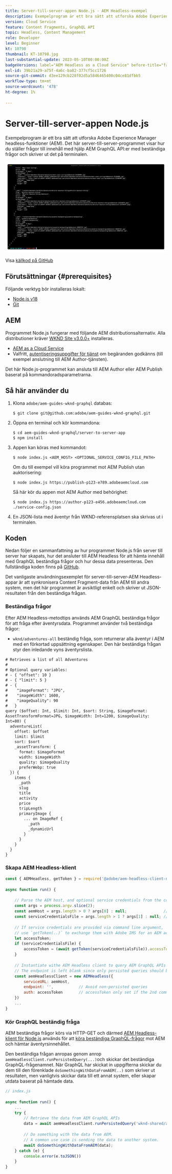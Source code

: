 ```yaml
---
title: Server-till-server-appen Node.js - AEM Headless-exempel
description: Exempelprogram är ett bra sätt att utforska Adobe Experience Manager headless-funktioner (AEM). Det här Node.js-programmet på serversidan visar hur du kan fråga efter innehåll med hjälp AEM GraphQL API:er med beständiga frågor.
version: Cloud Service
feature: Content Fragments, GraphQL API
topic: Headless, Content Management
role: Developer
level: Beginner
kt: 10798
thumbnail: KT-10798.jpg
last-substantial-update: 2023-05-10T00:00:00Z
badgeVersions: label="AEM Headless as a Cloud Service" before-title="false"
exl-id: 39b21a29-a75f-4a6c-ba82-377cf5cc1726
source-git-commit: d3ee129cb228f02d5a5846465400c04ce81dfbb5
workflow-type: tm+mt
source-wordcount: '478'
ht-degree: 1%

---
```


# Server-till-server-appen Node.js

Exempelprogram är ett bra sätt att utforska Adobe Experience Manager headless-funktioner (AEM). Det här server-till-server-programmet visar hur du ställer frågor till innehåll med hjälp AEM GraphQL API:er med beständiga frågor och skriver ut det på terminalen.

![Server-till-server-appen Node.js med AEM Headless](./assets/server-to-server-app/server-to-server-app.png)

Visa [källkod på GitHub](https://github.com/adobe/aem-guides-wknd-graphql/tree/main/server-to-server)

## Förutsättningar {#prerequisites}

Följande verktyg bör installeras lokalt:

+ [Node.js v18](https://nodejs.org/en)
+ [Git](https://git-scm.com/)

## AEM

Programmet Node.js fungerar med följande AEM distributionsalternativ. Alla distributioner kräver [WKND Site v3.0.0+](https://github.com/adobe/aem-guides-wknd/releases/latest) installeras.

+ [AEM as a Cloud Service](https://experienceleague.adobe.com/docs/experience-manager-cloud-service/content/implementing/deploying/overview.html)
+ Valfritt, [autentiseringsuppgifter för tjänst](https://experienceleague.adobe.com/docs/experience-manager-cloud-service/content/implementing/developing/generating-access-tokens-for-server-side-apis.html) om begäranden godkänns (till exempel anslutning till AEM Author-tjänsten).

Det här Node.js-programmet kan ansluta till AEM Author eller AEM Publish baserat på kommandoradsparametrarna.

## Så här använder du

1. Klona `adobe/aem-guides-wknd-graphql` databas:

   ```shell
   $ git clone git@github.com:adobe/aem-guides-wknd-graphql.git
   ```

1. Öppna en terminal och kör kommandona:

   ```shell
   $ cd aem-guides-wknd-graphql/server-to-server-app
   $ npm install
   ```

1. Appen kan köras med kommandot:

   ```
   $ node index.js <AEM_HOST> <OPTIONAL_SERVICE_CONFIG_FILE_PATH>
   ```

   Om du till exempel vill köra programmet mot AEM Publish utan auktorisering:

   ```shell
   $ node index.js https://publish-p123-e789.adobeaemcloud.com
   ```

   Så här kör du appen mot AEM Author med behörighet:

   ```shell
   $ node index.js https://author-p123-e456.adobeaemcloud.com ./service-config.json
   ```

1. En JSON-lista med äventyr från WKND-referensplatsen ska skrivas ut i terminalen.

## Koden

Nedan följer en sammanfattning av hur programmet Node.js från server till server har skapats, hur det ansluter till AEM Headless för att hämta innehåll med GraphQL beständiga frågor och hur dessa data presenteras. Den fullständiga koden finns på [GitHub](https://github.com/adobe/aem-guides-wknd-graphql/tree/main/server-to-server).

Det vanligaste användningsexemplet för server-till-server-AEM Headless-appar är att synkronisera Content Fragment-data från AEM till andra system, men det här programmet är avsiktligt enkelt och skriver ut JSON-resultaten från den beständiga frågan.

### Beständiga frågor

Efter AEM Headless-metodtips används AEM GraphQL beständiga frågor för att fråga efter äventyrsdata. Programmet använder två beständiga frågor:

+ `wknd/adventures-all` beständig fråga, som returnerar alla äventyr i AEM med en förkortad uppsättning egenskaper. Den här beständiga frågan styr den inledande vyns äventyrslista.

```
# Retrieves a list of all Adventures
#
# Optional query variables:
# - { "offset": 10 }
# - { "limit": 5 }
# - { 
#    "imageFormat": "JPG",
#    "imageWidth": 1600,
#    "imageQuality": 90 
#   }
query ($offset: Int, $limit: Int, $sort: String, $imageFormat: AssetTransformFormat=JPG, $imageWidth: Int=1200, $imageQuality: Int=80) {
  adventureList(
    offset: $offset
    limit: $limit
    sort: $sort
    _assetTransform: {
      format: $imageFormat
      width: $imageWidth
      quality: $imageQuality
      preferWebp: true
  }) {
    items {
      _path
      slug
      title
      activity
      price
      tripLength
      primaryImage {
        ... on ImageRef {
          _path
          _dynamicUrl
        }
      }
    }
  }
}
```

### Skapa AEM Headless-klient

```javascript
const { AEMHeadless, getToken } = require('@adobe/aem-headless-client-nodejs');

async function run() { 

    // Parse the AEM host, and optional service credentials from the command line arguments
    const args = process.argv.slice(2);
    const aemHost = args.length > 0 ? args[0] : null;                // Example: https://author-p123-e456.adobeaemcloud.com
    const serviceCredentialsFile = args.length > 1 ? args[1] : null; // Example: ./service-config.json

    // If service credentials are provided via command line argument,
    // use `getToken(..)` to exchange them with Adobe IMS for an AEM access token 
    let accessToken;
    if (serviceCredentialsFile) {
        accessToken = (await getToken(serviceCredentialsFile)).accessToken;
    }

    // Instantiate withe AEM Headless client to query AEM GraphQL APIs
    // The endpoint is left blank since only persisted queries should be used to query AEM's GraphQL APIs
    const aemHeadlessClient = new AEMHeadless({
        serviceURL: aemHost,
        endpoint: '',           // Avoid non-persisted queries
        auth: accessToken       // accessToken only set if the 2nd command line parameter is set
    })
    ...
}
```


### Kör GraphQL beständig fråga

AEM beständiga frågor körs via HTTP-GET och därmed [AEM Headless-klient för Node.js](https://github.com/adobe/aem-headless-client-nodejs) används för att [köra beständiga GraphQL-frågor](https://github.com/adobe/aem-headless-client-nodejs#within-asyncawait) mot AEM och hämtar äventyrsinnehållet.

Den beständiga frågan anropas genom anrop `aemHeadlessClient.runPersistedQuery(...)`och skickar det beständiga GraphQL-frågenamnet. När GraphQL har skickat in uppgifterna skickar du dem till den förenklade `doSomethingWithDataFromAEM(..)` som skriver ut resultaten, men vanligtvis skickar data till ett annat system, eller skapar utdata baserat på hämtade data.

```js
// index.js

async function run() { 
    ...
    try {
        // Retrieve the data from AEM GraphQL APIs
        data = await aemHeadlessClient.runPersistedQuery('wknd-shared/adventures-all')
        
        // Do something with the data from AEM. 
        // A common use case is sending the data to another system.
        await doSomethingWithDataFromAEM(data);
    } catch (e) {
        console.error(e.toJSON())
    }
}
```
